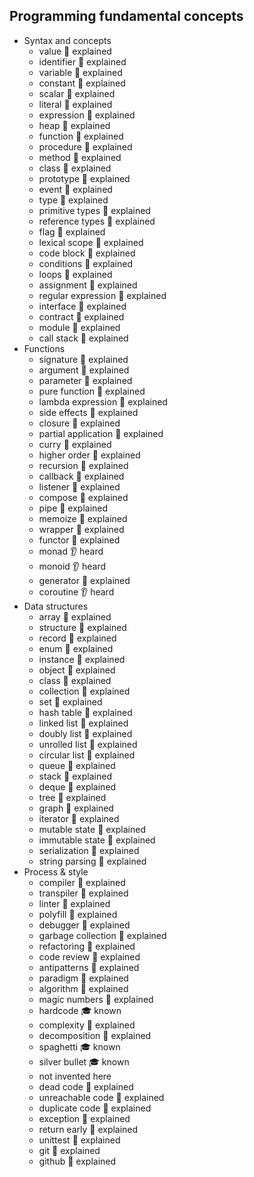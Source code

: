 ## Programming fundamental concepts

- Syntax and concepts
  - value 🙋 explained
  - identifier 🙋 explained
  - variable 🙋 explained
  - constant 🙋 explained
  - scalar 🙋 explained
  - literal 🙋 explained
  - expression 🙋 explained
  - heap 🙋 explained
  - function 🙋 explained
  - procedure 🙋 explained
  - method 🙋 explained
  - class 🙋 explained
  - prototype 🙋 explained
  - event 🙋 explained
  - type 🙋 explained
  - primitive types 🙋 explained
  - reference types 🙋 explained
  - flag 🙋 explained
  - lexical scope 🙋 explained
  - code block 🙋 explained
  - conditions 🙋 explained
  - loops 🙋 explained
  - assignment 🙋 explained
  - regular expression 🙋 explained
  - interface 🙋 explained
  - contract 🙋 explained
  - module 🙋 explained
  - call stack 🙋 explained
- Functions
  - signature 🙋 explained
  - argument 🙋 explained
  - parameter 🙋 explained
  - pure function 🙋 explained
  - lambda expression 🙋 explained
  - side effects 🙋 explained
  - closure 🙋 explained
  - partial application 🙋 explained
  - curry 🙋 explained
  - higher order 🙋 explained
  - recursion 🙋 explained
  - callback 🙋 explained
  - listener 🙋 explained
  - compose 🙋 explained
  - pipe 🙋 explained
  - memoize 🙋 explained
  - wrapper 🙋 explained
  - functor 🙋 explained
  - monad 👂 heard
  - monoid 👂 heard
  - generator 🙋 explained
  - coroutine 👂 heard
- Data structures
  - array 🙋 explained
  - structure 🙋 explained
  - record 🙋 explained
  - enum 🙋 explained
  - instance 🙋 explained
  - object 🙋 explained
  - class 🙋 explained
  - collection 🙋 explained
  - set 🙋 explained
  - hash table 🙋 explained
  - linked list 🙋 explained
  - doubly list 🙋 explained
  - unrolled list 🙋 explained
  - circular list 🙋 explained
  - queue 🙋 explained
  - stack 🙋 explained
  - deque 🙋 explained
  - tree 🙋 explained
  - graph 🙋 explained
  - iterator 🙋 explained
  - mutable state 🙋 explained
  - immutable state 🙋 explained
  - serialization 🙋 explained
  - string parsing 🙋 explained
- Process & style
  - compiler 🙋 explained
  - transpiler 🙋 explained
  - linter 🙋 explained
  - polyfill 🙋 explained
  - debugger 🙋 explained
  - garbage collection 🙋 explained
  - refactoring 🙋 explained
  - code review 🙋 explained
  - antipatterns 🙋 explained
  - paradigm 🙋 explained
  - algorithm 🙋 explained
  - magic numbers 🙋 explained
  - hardcode 🎓 known
  - complexity 🙋 explained
  - decomposition 🙋 explained
  - spaghetti 🎓 known
  - silver bullet 🎓 known
  - not invented here
  - dead code 🙋 explained
  - unreachable code 🙋 explained
  - duplicate code 🙋 explained
  - exception 🙋 explained
  - return early 🙋 explained
  - unittest 🙋 explained
  - git 🙋 explained
  - github 🙋 explained
